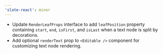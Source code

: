 ```yaml
---
'slate-react': minor
---
```


- Update `RenderLeafProps` interface to add `leafPosition` property containing `start`, `end`, `isFirst`, and `isLast` when a text node is split by decorations.
- Add optional `renderText` prop to `<Editable />` component for customizing text node rendering.
